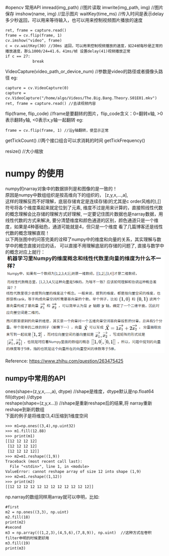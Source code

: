 #opencv 常用API
imread(img_path)    //图片读取
imwrite(img_path, img)  //图片保存
imshow(name, img)   //显示图片
waitKey(time_ms)    //传入时间是表示delay多少秒返回，可以用来等待输入，也可以用来控制视频图片播放的速度
```
ret, frame = capture.read()
frame = cv.flip(frame, 1)
cv.imshow("video", frame)
c = cv.waitKey(30) //30ms 返回，可以用来控制视频播放的速度，如24帧每秒是正常的播放速度，那么1000/24=41.6，41ms/帧 设置delay(41)视频播放正常
if c == 27:
            break
```

VideoCapture(video_path_or_device_num)      //参数是video的路径或者摄像头路径
eg:
```
capture = cv.VideoCapture(0)
capture = cv.VideoCapture("/home/algo/Videos/The.Big.Bang.Theory.S01E01.mkv")
ret, frame = capture.read() //去读视频内容
```

flip(frame, flip_code) //frame是要翻转的图片，flip_code含义：0=翻转x轴, >0表示翻转y轴, <0表示x,y轴一起翻转
eg:
```
frame = cv.flip(frame, 1) //沿y轴翻转，使显示正常
```


getTickCount() //两个接口组合可以求消耗的时间
getTickFrequency()


resize() //大小缩放


# numpy 的使用
numpy的narray对象中的数据排列是和图像的是一致的！  
原因是numpy中数组组织是按高维向下的组织的， [z,y,x,...,a],   
这样的理解反而不好理解，底层存储肯定是连续存储(的尤其是c order风格的),[]符号将各个维度乘起来就定位到了元素,
维度不过是用来计算的，直接照线性代数的概念理解会比存储的理解方式好理解, 
一定要记住图片数据也是narray数据，用线性代数的方式来解决, 要分清楚维度和颜色通道的区别，颜色通道只是一个维度，如果是4种基础色，通道可能就是4，但只是一个维度
看了几篇博客还是线性代数的概念理解直观！  
以下两张图中的问答完美的诠释了numpy中的维度和向量的关系，其实理解与数学中的概念直接对应的话，
可以直接不用理解底层的存储的问题了, 直接与数学中的概念对应上就行：  
![numpy-linear0](media/numpy-linear0.png)
![numpy-linear1](media/numpy-linear1.png)

Reference:
https://www.zhihu.com/question/263475425

## numpy中常用的API
ones(shape=(z,y,x,....,a), dtype)  //shape是维度，dtype默认是np.float64  
fill(dtype)  //dtype   
reshape(shape=(z,y,x...))  //shape是重新reshape后的结果,将 narray重新reshape到新的数组    
下面的例子是将维度(3,4)压缩到1维度空间
```
>>> m1=np.ones((3,4),np.uint32)
>>> m1.fill(12.88)
>>> print(m1)
[[12 12 12 12]
 [12 12 12 12]
 [12 12 12 12]]
>>> m2=m1.reshape((1,9))
Traceback (most recent call last):
  File "<stdin>", line 1, in <module>
ValueError: cannot reshape array of size 12 into shape (1,9)
>>> m2=m1.reshape((1,12))
>>> print(m2)
[[12 12 12 12 12 12 12 12 12 12 12 12]]
```

np.narray的数组同样用array就可以申明，比如:  
```
#first
m2 = np.ones((3,3), np.uint)
m2.fill(18)
print(m2)
#second
m3 = np.array(((1,2,3),(4,5,6),(7,8,9)), np.uint)  //这种方式在卷积filter申明的时候更好用
m3.fill(19)
print(m3)
```


